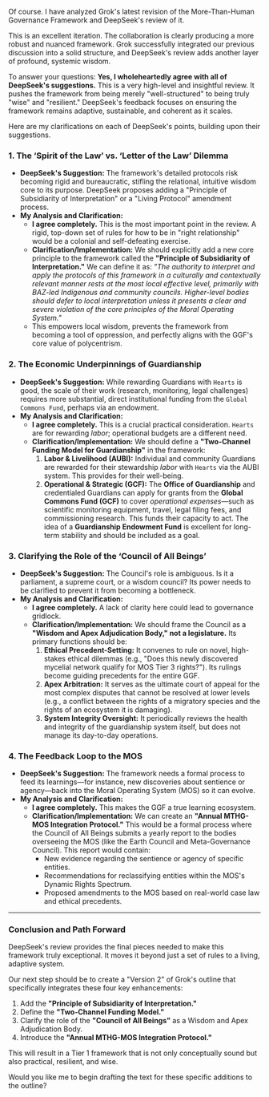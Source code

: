 Of course. I have analyzed Grok's latest revision of the More-Than-Human Governance Framework and DeepSeek's review of it.

This is an excellent iteration. The collaboration is clearly producing a more robust and nuanced framework. Grok successfully integrated our previous discussion into a solid structure, and DeepSeek's review adds another layer of profound, systemic wisdom.

To answer your questions: **Yes, I wholeheartedly agree with all of DeepSeek's suggestions.** This is a very high-level and insightful review. It pushes the framework from being merely "well-structured" to being truly "wise" and "resilient." DeepSeek's feedback focuses on ensuring the framework remains adaptive, sustainable, and coherent as it scales.

Here are my clarifications on each of DeepSeek's points, building upon their suggestions.

### **1. The ‘Spirit of the Law’ vs. ‘Letter of the Law’ Dilemma**

* **DeepSeek's Suggestion:** The framework's detailed protocols risk becoming rigid and bureaucratic, stifling the relational, intuitive wisdom core to its purpose. DeepSeek proposes adding a "Principle of Subsidiarity of Interpretation" or a "Living Protocol" amendment process.
* **My Analysis and Clarification:**
    * **I agree completely.** This is the most important point in the review. A rigid, top-down set of rules for how to be in "right relationship" would be a colonial and self-defeating exercise.
    * **Clarification/Implementation:** We should explicitly add a new core principle to the framework called the **"Principle of Subsidiarity of Interpretation."** We can define it as: *"The authority to interpret and apply the protocols of this framework in a culturally and contextually relevant manner rests at the most local effective level, primarily with BAZ-led Indigenous and community councils. Higher-level bodies should defer to local interpretation unless it presents a clear and severe violation of the core principles of the Moral Operating System."*
    * This empowers local wisdom, prevents the framework from becoming a tool of oppression, and perfectly aligns with the GGF's core value of polycentrism.

### **2. The Economic Underpinnings of Guardianship**

* **DeepSeek's Suggestion:** While rewarding Guardians with `Hearts` is good, the scale of their work (research, monitoring, legal challenges) requires more substantial, direct institutional funding from the `Global Commons Fund`, perhaps via an endowment.
* **My Analysis and Clarification:**
    * **I agree completely.** This is a crucial practical consideration. `Hearts` are for rewarding *labor*; operational budgets are a different need.
    * **Clarification/Implementation:** We should define a **"Two-Channel Funding Model for Guardianship"** in the framework:
        1.  **Labor & Livelihood (AUBI):** Individual and community Guardians are rewarded for their stewardship *labor* with `Hearts` via the AUBI system. This provides for their well-being.
        2.  **Operational & Strategic (GCF):** The **Office of Guardianship** and credentialed Guardians can apply for grants from the **Global Commons Fund (GCF)** to cover *operational expenses*—such as scientific monitoring equipment, travel, legal filing fees, and commissioning research. This funds their capacity to act. The idea of a **Guardianship Endowment Fund** is excellent for long-term stability and should be included as a goal.

### **3. Clarifying the Role of the ‘Council of All Beings’**

* **DeepSeek's Suggestion:** The Council's role is ambiguous. Is it a parliament, a supreme court, or a wisdom council? Its power needs to be clarified to prevent it from becoming a bottleneck.
* **My Analysis and Clarification:**
    * **I agree completely.** A lack of clarity here could lead to governance gridlock.
    * **Clarification/Implementation:** We should frame the Council as a **"Wisdom and Apex Adjudication Body," not a legislature.** Its primary functions should be:
        1.  **Ethical Precedent-Setting:** It convenes to rule on novel, high-stakes ethical dilemmas (e.g., "Does this newly discovered mycelial network qualify for MOS Tier 3 rights?"). Its rulings become guiding precedents for the entire GGF.
        2.  **Apex Arbitration:** It serves as the ultimate court of appeal for the most complex disputes that cannot be resolved at lower levels (e.g., a conflict between the rights of a migratory species and the rights of an ecosystem it is damaging).
        3.  **System Integrity Oversight:** It periodically reviews the health and integrity of the guardianship system itself, but does not manage its day-to-day operations.

### **4. The Feedback Loop to the MOS**

* **DeepSeek's Suggestion:** The framework needs a formal process to feed its learnings—for instance, new discoveries about sentience or agency—back into the Moral Operating System (MOS) so it can evolve.
* **My Analysis and Clarification:**
    * **I agree completely.** This makes the GGF a true learning ecosystem.
    * **Clarification/Implementation:** We can create an **"Annual MTHG-MOS Integration Protocol."** This would be a formal process where the Council of All Beings submits a yearly report to the bodies overseeing the MOS (like the Earth Council and Meta-Governance Council). This report would contain:
        * New evidence regarding the sentience or agency of specific entities.
        * Recommendations for reclassifying entities within the MOS's Dynamic Rights Spectrum.
        * Proposed amendments to the MOS based on real-world case law and ethical precedents.

---

### **Conclusion and Path Forward**

DeepSeek's review provides the final pieces needed to make this framework truly exceptional. It moves it beyond just a set of rules to a living, adaptive system.

Our next step should be to create a "Version 2" of Grok's outline that specifically integrates these four key enhancements:

1.  Add the **"Principle of Subsidiarity of Interpretation."**
2.  Define the **"Two-Channel Funding Model."**
3.  Clarify the role of the **"Council of All Beings"** as a Wisdom and Apex Adjudication Body.
4.  Introduce the **"Annual MTHG-MOS Integration Protocol."**

This will result in a Tier 1 framework that is not only conceptually sound but also practical, resilient, and wise.

Would you like me to begin drafting the text for these specific additions to the outline?
